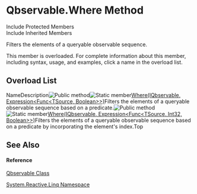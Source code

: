 # Qbservable.Where Method

Include Protected Members  
Include Inherited Members

Filters the elements of a queryable observable sequence.

This member is overloaded. For complete information about this member, including syntax, usage, and examples, click a name in the overload list.

## Overload List

NameDescription![Public method](https://reactiveui.net/assets/img/Hh303103.pubmethod(en-us,VS.103).gif "Public method")![Static member](https://reactiveui.net/assets/img/Hh244319.static(en-us,VS.103).gif "Static member")[Where<TSource>(IQbservable<TSource>, Expression<Func<TSource, Boolean>>)](https://msdn.microsoft.com/en-us/library/m:system.reactive.linq.qbservable.where%60%601(system.reactive.linq.iqbservable%7b%60%600%7d%2csystem.linq.expressions.expression%7bsystem.func%7b%60%600%2csystem.boolean%7d%7d)(v=VS.103))Filters the elements of a queryable observable sequence based on a predicate.![Public method](https://reactiveui.net/assets/img/Hh303103.pubmethod(en-us,VS.103).gif "Public method")![Static member](https://reactiveui.net/assets/img/Hh244319.static(en-us,VS.103).gif "Static member")[Where<TSource>(IQbservable<TSource>, Expression<Func<TSource, Int32, Boolean>>)](https://msdn.microsoft.com/en-us/library/m:system.reactive.linq.qbservable.where%60%601(system.reactive.linq.iqbservable%7b%60%600%7d%2csystem.linq.expressions.expression%7bsystem.func%7b%60%600%2csystem.int32%2csystem.boolean%7d%7d)(v=VS.103))Filters the elements of a queryable observable sequence based on a predicate by incorporating the element's index.Top

## See Also

#### Reference

[Qbservable Class](Qbservable\Qbservable.md)

[System.Reactive.Linq Namespace](System.Reactive.Linq\System.Reactive.Linq.md)
